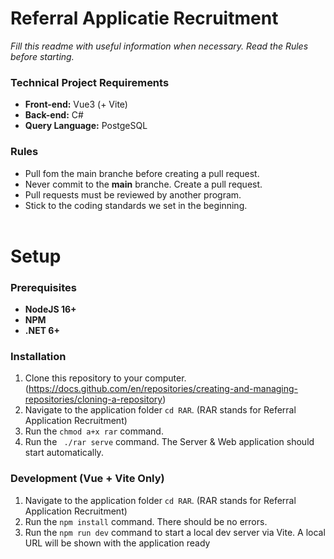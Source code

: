 Referral Applicatie Recruitment 
======
*Fill this readme with useful information when necessary.*
*Read the Rules before starting.*
### Technical Project Requirements 
* <strong>Front-end:</strong> Vue3 (+ Vite)<br>
* <strong>Back-end:</strong> C#<br>
* <strong>Query Language:</strong> PostgeSQL
### Rules
* Pull fom the main branche before creating a pull request.
* Never commit to the **main** branche. Create a pull request.
* Pull requests must be reviewed by another program.
* Stick to the coding standards we set in the beginning.
<br><br>

Setup
======
### Prerequisites 
* <strong>NodeJS 16+</strong>
* <strong>NPM</strong>
* <strong>.NET 6+</strong>

### Installation
1. Clone this repository to your computer. <br>
(https://docs.github.com/en/repositories/creating-and-managing-repositories/cloning-a-repository)
2. Navigate to the application folder `cd RAR`. (RAR stands for Referral Application Recruitment)
3. Run the `chmod a+x rar` command.
4. Run the ` ./rar serve` command. The Server & Web application should start automatically.

### Development (Vue + Vite Only)
1. Navigate to the application folder `cd RAR`. (RAR stands for Referral Application Recruitment)
2. Run the `npm install` command. There should be no errors.
3. Run the `npm run dev` command to start a local dev server via Vite. A local URL will be shown with the application ready
